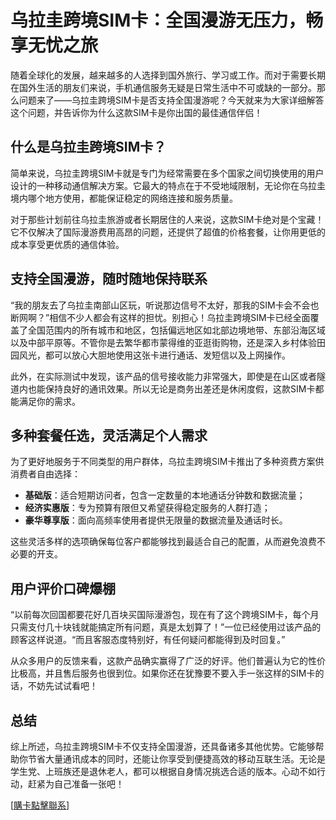 # 乌拉圭跨境SIM卡：全国漫游无压力，畅享无忧之旅

随着全球化的发展，越来越多的人选择到国外旅行、学习或工作。而对于需要长期在国外生活的朋友们来说，手机通信服务无疑是日常生活中不可或缺的一部分。那么问题来了——乌拉圭跨境SIM卡是否支持全国漫游呢？今天就来为大家详细解答这个问题，并告诉你为什么这款SIM卡是你出国的最佳通信伴侣！

## 什么是乌拉圭跨境SIM卡？

简单来说，乌拉圭跨境SIM卡就是专门为经常需要在多个国家之间切换使用的用户设计的一种移动通信解决方案。它最大的特点在于不受地域限制，无论你在乌拉圭境内哪个地方使用，都能保证稳定的网络连接和服务质量。

对于那些计划前往乌拉圭旅游或者长期居住的人来说，这款SIM卡绝对是个宝藏！它不仅解决了国际漫游费用高昂的问题，还提供了超值的价格套餐，让你用更低的成本享受更优质的通信体验。

## 支持全国漫游，随时随地保持联系

“我的朋友去了乌拉圭南部山区玩，听说那边信号不太好，那我的SIM卡会不会也断网啊？”相信不少人都会有这样的担忧。别担心！乌拉圭跨境SIM卡已经全面覆盖了全国范围内的所有城市和地区，包括偏远地区如北部边境地带、东部沿海区域以及中部平原等。不管你是去繁华都市蒙得维的亚逛街购物，还是深入乡村体验田园风光，都可以放心大胆地使用这张卡进行通话、发短信以及上网操作。

此外，在实际测试中发现，该产品的信号接收能力非常强大，即使是在山区或者隧道内也能保持良好的通讯效果。所以无论是商务出差还是休闲度假，这款SIM卡都能满足你的需求。

## 多种套餐任选，灵活满足个人需求

为了更好地服务于不同类型的用户群体，乌拉圭跨境SIM卡推出了多种资费方案供消费者自由选择：

- **基础版**：适合短期访问者，包含一定数量的本地通话分钟数和数据流量；
- **经济实惠版**：专为预算有限但又希望获得稳定服务的人群打造；
- **豪华尊享版**：面向高频率使用者提供无限量的数据流量及通话时长。

这些灵活多样的选项确保每位客户都能够找到最适合自己的配置，从而避免浪费不必要的开支。

## 用户评价口碑爆棚

“以前每次回国都要花好几百块买国际漫游包，现在有了这个跨境SIM卡，每个月只需支付几十块钱就能搞定所有问题，真是太划算了！”一位已经使用过该产品的顾客这样说道。“而且客服态度特别好，有任何疑问都能得到及时回复。”

从众多用户的反馈来看，这款产品确实赢得了广泛的好评。他们普遍认为它的性价比极高，并且售后服务也很到位。如果你还在犹豫要不要入手一张这样的SIM卡的话，不妨先试试看吧！

## 总结

综上所述，乌拉圭跨境SIM卡不仅支持全国漫游，还具备诸多其他优势。它能够帮助你节省大量通讯成本的同时，还能让你享受到便捷高效的移动互联生活。无论是学生党、上班族还是退休老人，都可以根据自身情况挑选合适的版本。心动不如行动，赶紧为自己准备一张吧！

[[購卡點擊聯系](https://t.me/s/SXDXQF)]